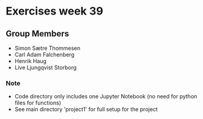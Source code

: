 # Exercises week 39 

## Group Members
- Simon Sætre Thommesen
- Carl Adam Falchenberg
- Henrik Haug
- Live Ljungqvist Storborg

### Note
- Code directory only includes one Jupyter Notebook (no need for python files for functions)
- See main directory 'project1' for full setup for the project